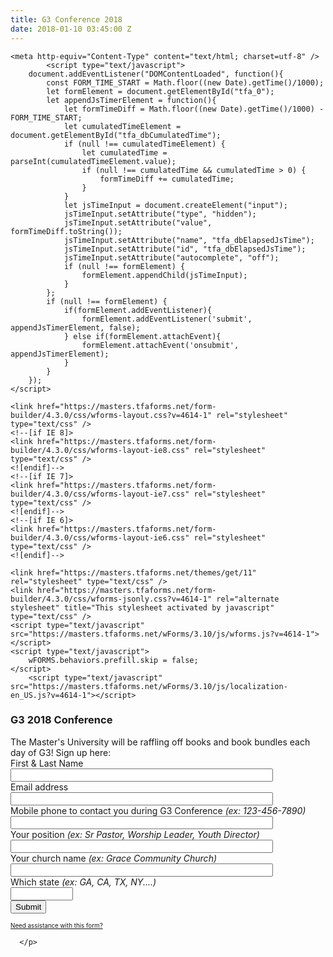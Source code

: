 ```yaml
---
title: G3 Conference 2018
date: 2018-01-10 03:45:00 Z
---
```


<!-- FORM: HEAD SECTION -->

    <meta http-equiv="Content-Type" content="text/html; charset=utf-8" />
            <script type="text/javascript">
        document.addEventListener("DOMContentLoaded", function(){
            const FORM_TIME_START = Math.floor((new Date).getTime()/1000);
            let formElement = document.getElementById("tfa_0");
            let appendJsTimerElement = function(){
                let formTimeDiff = Math.floor((new Date).getTime()/1000) - FORM_TIME_START;
                let cumulatedTimeElement = document.getElementById("tfa_dbCumulatedTime");
                if (null !== cumulatedTimeElement) {
                    let cumulatedTime = parseInt(cumulatedTimeElement.value);
                    if (null !== cumulatedTime && cumulatedTime > 0) {
                        formTimeDiff += cumulatedTime;
                    }
                }
                let jsTimeInput = document.createElement("input");
                jsTimeInput.setAttribute("type", "hidden");
                jsTimeInput.setAttribute("value", formTimeDiff.toString());
                jsTimeInput.setAttribute("name", "tfa_dbElapsedJsTime");
                jsTimeInput.setAttribute("id", "tfa_dbElapsedJsTime");
                jsTimeInput.setAttribute("autocomplete", "off");
                if (null !== formElement) {
                    formElement.appendChild(jsTimeInput);
                }
            };
            if (null !== formElement) {
                if(formElement.addEventListener){
                    formElement.addEventListener('submit', appendJsTimerElement, false);
                } else if(formElement.attachEvent){
                    formElement.attachEvent('onsubmit', appendJsTimerElement);
                }
            }
        });
    </script>

    <link href="https://masters.tfaforms.net/form-builder/4.3.0/css/wforms-layout.css?v=4614-1" rel="stylesheet" type="text/css" />
    <!--[if IE 8]>
    <link href="https://masters.tfaforms.net/form-builder/4.3.0/css/wforms-layout-ie8.css" rel="stylesheet" type="text/css" />
    <![endif]-->
    <!--[if IE 7]>
    <link href="https://masters.tfaforms.net/form-builder/4.3.0/css/wforms-layout-ie7.css" rel="stylesheet" type="text/css" />
    <![endif]-->
    <!--[if IE 6]>
    <link href="https://masters.tfaforms.net/form-builder/4.3.0/css/wforms-layout-ie6.css" rel="stylesheet" type="text/css" />
    <![endif]-->

    <link href="https://masters.tfaforms.net/themes/get/11" rel="stylesheet" type="text/css" />
    <link href="https://masters.tfaforms.net/form-builder/4.3.0/css/wforms-jsonly.css?v=4614-1" rel="alternate stylesheet" title="This stylesheet activated by javascript" type="text/css" />
    <script type="text/javascript" src="https://masters.tfaforms.net/wForms/3.10/js/wforms.js?v=4614-1"></script>
    <script type="text/javascript">
        wFORMS.behaviors.prefill.skip = false;
    </script>
        <script type="text/javascript" src="https://masters.tfaforms.net/wForms/3.10/js/localization-en_US.js?v=4614-1"></script>

<!-- FORM: BODY SECTION -->
<div class="wFormContainer"  >

  <style type="text/css">
                #tfa_1,
                *[id^="tfa_1["] {
                    width: 420px !important;
                }
                #tfa_1-D,
                *[id^="tfa_1["][class~="field-container-D"] {
                    width: auto !important;
                }
            
                #tfa_2,
                *[id^="tfa_2["] {
                    width: 420px !important;
                }
                #tfa_2-D,
                *[id^="tfa_2["][class~="field-container-D"] {
                    width: auto !important;
                }
            
                #tfa_3,
                *[id^="tfa_3["] {
                    width: 420px !important;
                }
                #tfa_3-D,
                *[id^="tfa_3["][class~="field-container-D"] {
                    width: auto !important;
                }
            
                #tfa_3-L,
                label[id^="tfa_3["] {
                    width: 490px !important;
                }
            
                #tfa_4,
                *[id^="tfa_4["] {
                    width: 420px !important;
                }
                #tfa_4-D,
                *[id^="tfa_4["][class~="field-container-D"] {
                    width: auto !important;
                }
            
                #tfa_4-L,
                label[id^="tfa_4["] {
                    width: 470px !important;
                }
            
                #tfa_5,
                *[id^="tfa_5["] {
                    width: 420px !important;
                }
                #tfa_5-D,
                *[id^="tfa_5["][class~="field-container-D"] {
                    width: auto !important;
                }
            
                #tfa_5-L,
                label[id^="tfa_5["] {
                    width: 490px !important;
                }
            
                #tfa_6,
                *[id^="tfa_6["] {
                    width: 100px !important;
                }
                #tfa_6-D,
                *[id^="tfa_6["][class~="field-container-D"] {
                    width: auto !important;
                }
            
                #tfa_6-L,
                label[id^="tfa_6["] {
                    width: 490px !important;
                }
            </style><div class=""><div class="wForm" id="tfa_0-WRPR" dir="ltr">
<div class="codesection" id="code-tfa_0"></div>
<h3 class="wFormTitle" id="tfa_0-T">G3 2018 Conference&nbsp;</h3>
<form method="post" action="https://masters.tfaforms.net/responses/processor" class="hintsBelow labelsAbove" id="tfa_0">
<div class="htmlSection" id="tfa_7"><div class="htmlContent" id="tfa_7-HTML">The Master's University will be raffling off books and book bundles each day of G3! Sign up here:</div></div>
<div class="oneField field-container-D     " id="tfa_1-D">
<label id="tfa_1-L" for="tfa_1" class="label preField reqMark">First &amp; Last Name</label><br><div class="inputWrapper"><input type="text" id="tfa_1" name="tfa_1" value="" placeholder="" title="First &amp; Last Name" class="required"></div>
</div>
<div class="oneField field-container-D     " id="tfa_2-D">
<label id="tfa_2-L" for="tfa_2" class="label preField reqMark">Email address</label><br><div class="inputWrapper"><input type="text" id="tfa_2" name="tfa_2" value="" placeholder="" title="Email address" class="validate-email required"></div>
</div>
<div class="oneField field-container-D     " id="tfa_3-D">
<label id="tfa_3-L" for="tfa_3" class="label preField reqMark">Mobile phone to contact you during G3 Conference <i style="font-weight: normal;">(ex: 123-456-7890)</i></label><br><div class="inputWrapper"><input type="text" id="tfa_3" name="tfa_3" value="" placeholder="" title="Mobile phone to contact you during G3 Conference (ex: 123-456-7890)" class="required"></div>
</div>
<div class="oneField field-container-D     " id="tfa_4-D">
<label id="tfa_4-L" for="tfa_4" class="label preField ">Your position <span style="font-weight: normal;"><i>(ex: Sr Pastor, Worship Leader, Youth Director)</i></span></label><br><div class="inputWrapper"><input type="text" id="tfa_4" name="tfa_4" value="" placeholder="" title="Your position (ex: Sr Pastor, Worship Leader, Youth Director)" class=""></div>
</div>
<div class="oneField field-container-D     " id="tfa_5-D">
<label id="tfa_5-L" for="tfa_5" class="label preField ">Your church name <span style="font-weight: normal;"><i>(ex: Grace Community Church)</i></span></label><br><div class="inputWrapper"><input type="text" id="tfa_5" name="tfa_5" value="" placeholder="" title="Your church name (ex: Grace Community Church)" class=""></div>
</div>
<div class="oneField field-container-D     " id="tfa_6-D">
<label id="tfa_6-L" for="tfa_6" class="label preField ">Which state <span style="font-weight: normal;"><i>(ex: GA, CA, TX, NY....)</i></span></label><br><div class="inputWrapper"><input type="text" id="tfa_6" name="tfa_6" value="" placeholder="" title="Which state (ex: GA, CA, TX, NY....)" class=""></div>
</div>
<div class="actions" id="tfa_0-A"><input type="submit" class="primaryAction" value="Submit"></div>
<div style="clear:both"></div>
<input type="hidden" value="217739" name="tfa_dbFormId" id="tfa_dbFormId"><input type="hidden" value="" name="tfa_dbResponseId" id="tfa_dbResponseId"><input type="hidden" value="9d9f7d3b772bbd8e1af49005588ff0bf" name="tfa_dbControl" id="tfa_dbControl"><input type="hidden" value="2" name="tfa_dbVersionId" id="tfa_dbVersionId"><input type="hidden" value="" name="tfa_switchedoff" id="tfa_switchedoff">
</form>
</div></div>

  <p class="supportInfo" >
        <a href="https://masters.tfaforms.net/forms/help/217739" target="new" style="font-size: 0.7em;">
      Need assistance with this form?    </a>

      </p>

</div>